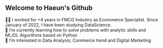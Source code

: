 ## **Welcome to Haeun's Github**

🚴‍♂️ I worked for +4 years in FMCG Industry as Ecommerce Specialist. Since January of 2022, I have been studying DataScience.<br>
🌱 I’m currently learning how to solve problems with analytic skills and ML/DL Algorithms based on Python<br>
👀 I’m interested in Data Analysis, Commerce trend and Digital Marketing

<!---
haeunY153/haeunY153 is a ✨ special ✨ repository because its `README.md` (this file) appears on your GitHub profile.
You can click the Preview link to take a look at your changes.
--->
